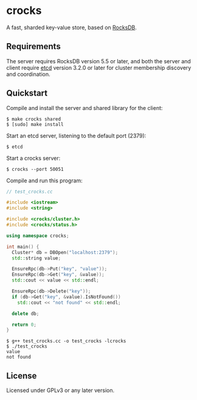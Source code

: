 # crocks

A fast, sharded key-value store, based on [RocksDB].

## Requirements

The server requires RocksDB version 5.5 or later, and both the server
and client require [etcd] version 3.2.0 or later for cluster membership
discovery and coordination.

## Quickstart

Compile and install the server and shared library for the client:

```
$ make crocks shared
$ [sudo] make install
```

Start an etcd server, listening to the default port (2379):

```
$ etcd
```

Start a crocks server:

```
$ crocks --port 50051
```

Compile and run this program:

```cpp
// test_crocks.cc

#include <iostream>
#include <string>

#include <crocks/cluster.h>
#include <crocks/status.h>

using namespace crocks;

int main() {
  Cluster* db = DBOpen("localhost:2379");
  std::string value;

  EnsureRpc(db->Put("key", "value"));
  EnsureRpc(db->Get("key", &value));
  std::cout << value << std::endl;

  EnsureRpc(db->Delete("key"));
  if (db->Get("key", &value).IsNotFound())
    std::cout << "not found" << std::endl;

  delete db;

  return 0;
}
```

```
$ g++ test_crocks.cc -o test_crocks -lcrocks
$ ./test_crocks
value
not found
```

## License

Licensed under GPLv3 or any later version.

[RocksDB]: http://www.rocksdb.org
[etcd]: https://coreos.com/etcd
